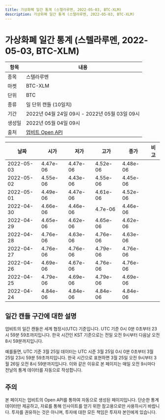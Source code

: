 ```yaml
---
title: 가상화폐 일간 통계 (스텔라루멘, 2022-05-03, BTC-XLM)
description: 가상화폐 일간 통계 (스텔라루멘, 2022-05-03, BTC-XLM)
---
```



가상화폐 일간 통계 (스텔라루멘, 2022-05-03, BTC-XLM)
===

|항목|내용|
|--|--|
|종목|스텔라루멘|
|마켓|BTC-XLM|
|단위|BTC|
|종류|일 단위 캔들 (10일치)|
|기간|2022년 04월 24일 09시 - 2022년 05월 03일 09시|
|생성일|2022년 05월 04일 09시|
|출처|[업비트 Open API](https://docs.upbit.com)|


|날짜|시가|저가|고가|종가|비고|
|--|--|--|--|--|--|
|2022-05-03|4.47e-06|4.47e-06|4.52e-06|4.48e-06|    |
|2022-05-02|4.55e-06|4.43e-06|4.55e-06|4.45e-06|    |
|2022-05-01|4.49e-06|4.47e-06|4.61e-06|4.52e-06|    |
|2022-04-30|4.66e-06|4.46e-06|4.7e-06|4.46e-06|    |
|2022-04-29|4.65e-06|4.62e-06|4.65e-06|4.62e-06|    |
|2022-04-28|4.76e-06|4.63e-06|4.76e-06|4.63e-06|    |
|2022-04-27|4.76e-06|4.76e-06|4.79e-06|4.76e-06|    |
|2022-04-26|4.69e-06|4.67e-06|4.76e-06|4.76e-06|    |
|2022-04-25|4.79e-06|4.69e-06|4.79e-06|4.69e-06|    |
|2022-04-24|4.84e-06|4.84e-06|4.84e-06|4.84e-06|    |


일간 캔들 구간에 대한 설명
---


업비트의 일간 캔들은 세계 협정시(UTC) 기준입니다. 
UTC 기준 0시 0분 0초부터 23시 59분 59초까지입니다. 
한국 시간인 KST 기준으로는 전일 오전 9시부터 다음날 오전 8시 59분까지입니다. 


예를들면, UTC 기준 3월 25일 데이터는 UTC 시준 3월 25일 0시 0분 0초부터 3월 25일 23시 59분 59초까지입니다. 
한국 시간으로 표현하면 3월 25일 오전 9시부터 3월 26일 오전 8시 59분까지입니다. 
이와 같은 이유로 본 페이지는 매일 오전 9시마다 전날의 통계 데이터를 자동으로 작성합니다. 


주의
---


본 페이지는 업비트의 Open API를 통하여 자동으로 생성된 페이지입니다. 
단순한 통계 데이터만 제공하고, 자료를 통해 인사이트를 얻기 위한 참고용으로만 사용하시기 바랍니다. 
투자를 권유하는 것은 아니며, 투자에 대한 모든 책임은 투자자 본인에게 있습니다. 
